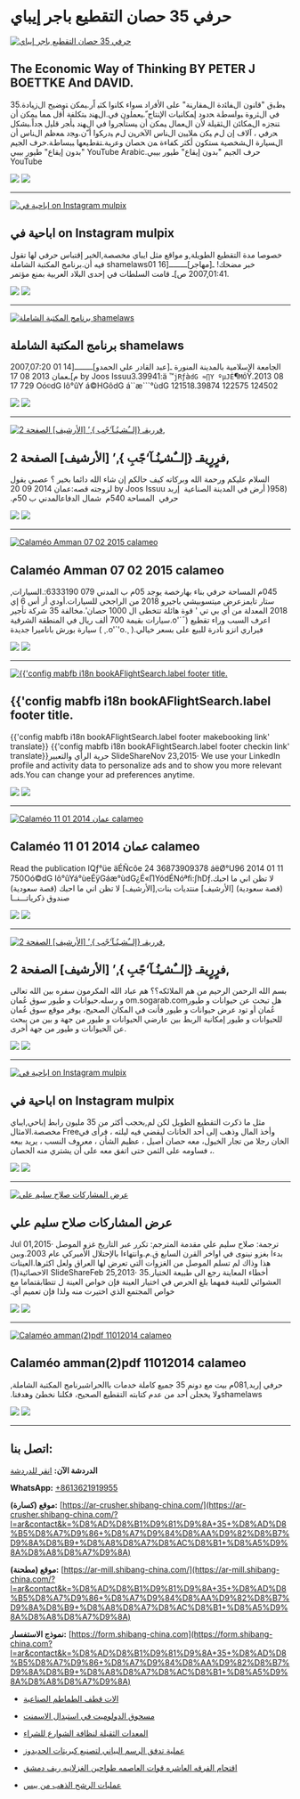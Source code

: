 # حرفي 35 حصان التقطيع باجر إيباي

<a href="https://swt.shibang-china.com/?l=ar&img&k=%D8%AD%D8%B1%D9%81%D9%8A+35+%D8%AD%D8%B5%D8%A7%D9%86+%D8%A7%D9%84%D8%AA%D9%82%D8%B7%D9%8A%D8%B9+%D8%A8%D8%A7%D8%AC%D8%B1+%D8%A5%D9%8A%D8%A8%D8%A7%D9%8A" target="_blank">![حرفي 35 حصان التقطيع باجر إيباي](http://static.shibang-china.com/all-800x300/636.jpg)</a>

## The Economic Way of Thinking BY PETER J BOETTKE And DAVID.
35.ﻴطﺒق &quot;ﻗﺎﻨون اﻝﻔﺎﺌدة اﻝﻤﻘﺎرﻨﺔ&quot; ﻋﻠﻰ اﻷﻓراد ﺴواء ﻜﺎﻨوا ﻜﺜﻴ اًر.ﻴﻤﻜن ﺘوﻀﻴﺢ اﻝزﻴﺎدة ﻓﻲ اﻝﺜروة ﺒواﺴطﺔ ﺤدود إﻤﻜﺎﻨﻴﺎت اﻹﻨﺘﺎج ّ.ﻴﻌﻤﻠون ﻓﻲ.اﻝﻬﻨد ﺒﺘﻜﻠﻔﺔ أﻗل ﻤﻤﺎ ﻴﻤﻜن أن ﺘﻨﺠزﻩ اﻝﻤﻜﺎﺌن اﻝﺜﻘﻴﻠﺔ ﻷن اﻝﻌﻤﺎل ﻴﻤﻜن أن ﻴﺴﺘﺄﺠروا ﻓﻲ اﻝﻬﻨد ﺒﺄﺠر ﻗﻠﻴل ﺠداً.ﺒﺸﻜل ﺤرﻓﻲ ، آﻻف إن ﻝم ﻴﻜن ﻤﻼﻴﻴن اﻝﻨﺎس اﻵﺨرﻴن ﻝم ﻴدرﻜوا أ ّن.وﺠد ﻤﻌظم اﻝﻨﺎس أن اﻝﺴﻴﺎرة اﻝﺸﺨﺼﻴﺔ ﺴﺘﻜون أﻜﺜر ﻜﻔﺎءة ﻤن ﺤﺼﺎن وﻋرﺒﺔ.ﺘﻘطﻴﻌﻬﺎ ﺒﺒﺴﺎطﺔ.حرف الجيم "بدون إيقاع" طيور بيبي YouTube Arabic.حرف الجيم "بدون إيقاع" طيور بيبي YouTube


<a href="https://whatsapp.shibangsoft.com/WhatsApp.php" target="_blank" title="WhatsApp">![](http://static.shibang-china.com/icon/whatsapp.png)</a> <a href="https://swt.shibang-china.com/?l=ar&icon&k=%D8%AD%D8%B1%D9%81%D9%8A+35+%D8%AD%D8%B5%D8%A7%D9%86+%D8%A7%D9%84%D8%AA%D9%82%D8%B7%D9%8A%D8%B9+%D8%A8%D8%A7%D8%AC%D8%B1+%D8%A5%D9%8A%D8%A8%D8%A7%D9%8A" target="_blank">![](http://static.shibang-china.com/icon/chat-ar.png)</a>

---

<a href="https://swt.shibang-china.com/?l=ar&img&k=%D8%AD%D8%B1%D9%81%D9%8A+35+%D8%AD%D8%B5%D8%A7%D9%86+%D8%A7%D9%84%D8%AA%D9%82%D8%B7%D9%8A%D8%B9+%D8%A8%D8%A7%D8%AC%D8%B1+%D8%A5%D9%8A%D8%A8%D8%A7%D9%8A" target="_blank">![اباحية في on Instagram mulpix](http://static.shibang-china.com/all-800x300/496.jpg)</a>

## اباحية في on Instagram mulpix
خصوصا مدة التقطيع الطويلة,و مواقع مثل ايباي مخصصة,الخبر إقتباس حرفي لها تقول فيه أن.برنامج المكتبة الشاملة shamelawsخبر مضحك! ـ[مهاجر]ــــــــ[16 01 2007,01:41 ص]ـ قامت السلطات في إحدى البلاد العربية بمنع مؤتمر.


<a href="https://whatsapp.shibangsoft.com/WhatsApp.php" target="_blank" title="WhatsApp">![](http://static.shibang-china.com/icon/whatsapp.png)</a> <a href="https://swt.shibang-china.com/?l=ar&icon&k=%D8%AD%D8%B1%D9%81%D9%8A+35+%D8%AD%D8%B5%D8%A7%D9%86+%D8%A7%D9%84%D8%AA%D9%82%D8%B7%D9%8A%D8%B9+%D8%A8%D8%A7%D8%AC%D8%B1+%D8%A5%D9%8A%D8%A8%D8%A7%D9%8A" target="_blank">![](http://static.shibang-china.com/icon/chat-ar.png)</a>

---

<a href="https://swt.shibang-china.com/?l=ar&img&k=%D8%AD%D8%B1%D9%81%D9%8A+35+%D8%AD%D8%B5%D8%A7%D9%86+%D8%A7%D9%84%D8%AA%D9%82%D8%B7%D9%8A%D8%B9+%D8%A8%D8%A7%D8%AC%D8%B1+%D8%A5%D9%8A%D8%A8%D8%A7%D9%8A" target="_blank">![برنامج المكتبة الشاملة shamelaws](http://static.shibang-china.com/all-800x300/81.jpg)</a>

## برنامج المكتبة الشاملة shamelaws
الجامعة الإسلامية بالمدينة المنورة ـ[عبد القادر علي الحمدو]ــــــــ[14 01 2007,07:20 م]ـعمان 2013 08 17 by Joos Issuu3.39941:ä ™`jRƒ`à`dG ≈∏Y ºµJÉ`¶`MÓ`Ÿ.2013 08 17 729 Oó``©``dG Iô°ûY á©HGôdG á``æ```°ùdG 121518.39874 122575 124502


<a href="https://whatsapp.shibangsoft.com/WhatsApp.php" target="_blank" title="WhatsApp">![](http://static.shibang-china.com/icon/whatsapp.png)</a> <a href="https://swt.shibang-china.com/?l=ar&icon&k=%D8%AD%D8%B1%D9%81%D9%8A+35+%D8%AD%D8%B5%D8%A7%D9%86+%D8%A7%D9%84%D8%AA%D9%82%D8%B7%D9%8A%D8%B9+%D8%A8%D8%A7%D8%AC%D8%B1+%D8%A5%D9%8A%D8%A8%D8%A7%D9%8A" target="_blank">![](http://static.shibang-china.com/icon/chat-ar.png)</a>

---

<a href="https://swt.shibang-china.com/?l=ar&img&k=%D8%AD%D8%B1%D9%81%D9%8A+35+%D8%AD%D8%B5%D8%A7%D9%86+%D8%A7%D9%84%D8%AA%D9%82%D8%B7%D9%8A%D8%B9+%D8%A8%D8%A7%D8%AC%D8%B1+%D8%A5%D9%8A%D8%A8%D8%A7%D9%8A" target="_blank">![فرٍرٍيقـ {إلــٌشـِنُـآ‘جًبِ },’ [الأرشيف] الصفحة 2,](http://static.shibang-china.com/all-800x300/974.jpg)</a>

## فرٍرٍيقـ {إلــٌشـِنُـآ‘جًبِ },’ [الأرشيف] الصفحة 2,
السلام عليكم ورحمة الله وبركاته كيف حالكم إن شاء الله دائما بخير ؟ عصبي يقول لزوجته قصه:عمان 2014 09 20 by Joos Issuu‫(‪ )958‬أرض في المدينة الصناعية ‪ ‬إربد‬ ‫ حرفي ‪ ‬المساحة ‪540‬م ‪ ‬شمال الدفاع‬‫المدني ب ‪50‬م.


<a href="https://whatsapp.shibangsoft.com/WhatsApp.php" target="_blank" title="WhatsApp">![](http://static.shibang-china.com/icon/whatsapp.png)</a> <a href="https://swt.shibang-china.com/?l=ar&icon&k=%D8%AD%D8%B1%D9%81%D9%8A+35+%D8%AD%D8%B5%D8%A7%D9%86+%D8%A7%D9%84%D8%AA%D9%82%D8%B7%D9%8A%D8%B9+%D8%A8%D8%A7%D8%AC%D8%B1+%D8%A5%D9%8A%D8%A8%D8%A7%D9%8A" target="_blank">![](http://static.shibang-china.com/icon/chat-ar.png)</a>

---

<a href="https://swt.shibang-china.com/?l=ar&img&k=%D8%AD%D8%B1%D9%81%D9%8A+35+%D8%AD%D8%B5%D8%A7%D9%86+%D8%A7%D9%84%D8%AA%D9%82%D8%B7%D9%8A%D8%B9+%D8%A8%D8%A7%D8%AC%D8%B1+%D8%A5%D9%8A%D8%A8%D8%A7%D9%8A" target="_blank">![Calaméo Amman 07 02 2015 calameo](http://static.shibang-china.com/all-800x300/399.jpg)</a>

## Calaméo Amman 07 02 2015 calameo
,‫045م‬ ‫المساحة‬ ‫حرفي‬ ‫بناء‬ ‫بهارخصة‬ ‫يوجد‬ ‫05م‬ ‫ب‬ ‫المدني‬ 079 6333190:.السيارات ستار تايمزعرض ميتسوبيشي باجيرو 2018 من الراجحي للسيارات.أودي أر أس 6 إي 2018 المعدلة من أي بي تي &#39; قوة هائلة تتخطى ال 1000 حصان&#39;.مخالفة 35 شركة تأجير سيارات بقيمة 700 ألف ريال في المنطقة الشرقية.o&#39;´¯) اعرف السبب وراء تقطيع سيارة بورش باناميرا جديدة ( ¸.o&#39;`&#39;o.¸ ).فيراري انزو نادرة للبيع على بسعر خيالي


<a href="https://whatsapp.shibangsoft.com/WhatsApp.php" target="_blank" title="WhatsApp">![](http://static.shibang-china.com/icon/whatsapp.png)</a> <a href="https://swt.shibang-china.com/?l=ar&icon&k=%D8%AD%D8%B1%D9%81%D9%8A+35+%D8%AD%D8%B5%D8%A7%D9%86+%D8%A7%D9%84%D8%AA%D9%82%D8%B7%D9%8A%D8%B9+%D8%A8%D8%A7%D8%AC%D8%B1+%D8%A5%D9%8A%D8%A8%D8%A7%D9%8A" target="_blank">![](http://static.shibang-china.com/icon/chat-ar.png)</a>

---

<a href="https://swt.shibang-china.com/?l=ar&img&k=%D8%AD%D8%B1%D9%81%D9%8A+35+%D8%AD%D8%B5%D8%A7%D9%86+%D8%A7%D9%84%D8%AA%D9%82%D8%B7%D9%8A%D8%B9+%D8%A8%D8%A7%D8%AC%D8%B1+%D8%A5%D9%8A%D8%A8%D8%A7%D9%8A" target="_blank">![{{'config mabfb i18n bookAFlightSearch.label footer title.](http://static.shibang-china.com/all-800x300/1079.jpg)</a>

## {{'config mabfb i18n bookAFlightSearch.label footer title.
{{'config mabfb i18n bookAFlightSearch.label footer makebooking link' translate}} {{'config mabfb i18n bookAFlightSearch.label footer checkin link' translate}}حرية الرأي والتعبير SlideShareNov 23,2015· We use your LinkedIn profile and activity data to personalize ads and to show you more relevant ads.You can change your ad preferences anytime.


<a href="https://whatsapp.shibangsoft.com/WhatsApp.php" target="_blank" title="WhatsApp">![](http://static.shibang-china.com/icon/whatsapp.png)</a> <a href="https://swt.shibang-china.com/?l=ar&icon&k=%D8%AD%D8%B1%D9%81%D9%8A+35+%D8%AD%D8%B5%D8%A7%D9%86+%D8%A7%D9%84%D8%AA%D9%82%D8%B7%D9%8A%D8%B9+%D8%A8%D8%A7%D8%AC%D8%B1+%D8%A5%D9%8A%D8%A8%D8%A7%D9%8A" target="_blank">![](http://static.shibang-china.com/icon/chat-ar.png)</a>

---

<a href="https://swt.shibang-china.com/?l=ar&img&k=%D8%AD%D8%B1%D9%81%D9%8A+35+%D8%AD%D8%B5%D8%A7%D9%86+%D8%A7%D9%84%D8%AA%D9%82%D8%B7%D9%8A%D8%B9+%D8%A8%D8%A7%D8%AC%D8%B1+%D8%A5%D9%8A%D8%A8%D8%A7%D9%8A" target="_blank">![Calaméo عمان 2014 01 11 calameo](http://static.shibang-china.com/all-800x300/726.jpg)</a>

## Calaméo عمان 2014 01 11 calameo
Read the publication IQƒ&#176;üe äÉ&#209;côe 24 36873909378 á&#235;&#216;&#176;U96 2014 01 11 750Oó©dG Iô&#176;ûYá&#176;ùeÉ&#255;Gáæ&#176;ùdG¿É«∏YódÉNóªﬁ:∫hDƒ.لا تظن اني ما احبك (قصة سعودية) [الأرشيف] منتديات بنات,[الأرشيف] لا تظن اني ما احبك (قصة سعودية) صندوق ذكرياتـــنــا


<a href="https://whatsapp.shibangsoft.com/WhatsApp.php" target="_blank" title="WhatsApp">![](http://static.shibang-china.com/icon/whatsapp.png)</a> <a href="https://swt.shibang-china.com/?l=ar&icon&k=%D8%AD%D8%B1%D9%81%D9%8A+35+%D8%AD%D8%B5%D8%A7%D9%86+%D8%A7%D9%84%D8%AA%D9%82%D8%B7%D9%8A%D8%B9+%D8%A8%D8%A7%D8%AC%D8%B1+%D8%A5%D9%8A%D8%A8%D8%A7%D9%8A" target="_blank">![](http://static.shibang-china.com/icon/chat-ar.png)</a>

---

<a href="https://swt.shibang-china.com/?l=ar&img&k=%D8%AD%D8%B1%D9%81%D9%8A+35+%D8%AD%D8%B5%D8%A7%D9%86+%D8%A7%D9%84%D8%AA%D9%82%D8%B7%D9%8A%D8%B9+%D8%A8%D8%A7%D8%AC%D8%B1+%D8%A5%D9%8A%D8%A8%D8%A7%D9%8A" target="_blank">![فرٍرٍيقـ {إلــٌشـِنُـآ‘جًبِ },’ [الأرشيف] الصفحة 2,](http://static.shibang-china.com/all-800x300/10.jpg)</a>

## فرٍرٍيقـ {إلــٌشـِنُـآ‘جًبِ },’ [الأرشيف] الصفحة 2,
بسم الله الرحمن الرحيم من هم الملائكه؟؟ هم عباد الله المكرمون سفره بين الله تعالى و رسله.حيوانات و طيور سوق عُمان om.sogarab.comهل تبحث عن حيوانات و طيور عُمان أو تود عرض حيوانات و طيور فأنت في المكان الصحيح، يوفر موقع سوق عُمان للحيوانات و طيور إمكانية الربط بين عارضي الحيوانات و طيور من جهة و بين من يبحث عن الحيوانات و طيور من جهة أخرى.


<a href="https://whatsapp.shibangsoft.com/WhatsApp.php" target="_blank" title="WhatsApp">![](http://static.shibang-china.com/icon/whatsapp.png)</a> <a href="https://swt.shibang-china.com/?l=ar&icon&k=%D8%AD%D8%B1%D9%81%D9%8A+35+%D8%AD%D8%B5%D8%A7%D9%86+%D8%A7%D9%84%D8%AA%D9%82%D8%B7%D9%8A%D8%B9+%D8%A8%D8%A7%D8%AC%D8%B1+%D8%A5%D9%8A%D8%A8%D8%A7%D9%8A" target="_blank">![](http://static.shibang-china.com/icon/chat-ar.png)</a>

---

<a href="https://swt.shibang-china.com/?l=ar&img&k=%D8%AD%D8%B1%D9%81%D9%8A+35+%D8%AD%D8%B5%D8%A7%D9%86+%D8%A7%D9%84%D8%AA%D9%82%D8%B7%D9%8A%D8%B9+%D8%A8%D8%A7%D8%AC%D8%B1+%D8%A5%D9%8A%D8%A8%D8%A7%D9%8A" target="_blank">![اباحية في on Instagram mulpix](http://static.shibang-china.com/all-800x300/1347.jpg)</a>

## اباحية في on Instagram mulpix
مثل ما ذكرت التقطيع الطويل لكن لم,بحجب أكثر من 35 مليون رابط إباحي,ايباي مخصصة.الامثال Freeوأخذ المال وذهب إلى أحد الخانات ليقضي فيه ليلته ، فرأى في الخان رجلا من تجار الخيول، معه حصان أصيل ، عظيم الشأن ، معروف النسب ، يريد بيعه ، فساومه على الثمن حتى اتفق معه على أن يشتري منه الحصان.


<a href="https://whatsapp.shibangsoft.com/WhatsApp.php" target="_blank" title="WhatsApp">![](http://static.shibang-china.com/icon/whatsapp.png)</a> <a href="https://swt.shibang-china.com/?l=ar&icon&k=%D8%AD%D8%B1%D9%81%D9%8A+35+%D8%AD%D8%B5%D8%A7%D9%86+%D8%A7%D9%84%D8%AA%D9%82%D8%B7%D9%8A%D8%B9+%D8%A8%D8%A7%D8%AC%D8%B1+%D8%A5%D9%8A%D8%A8%D8%A7%D9%8A" target="_blank">![](http://static.shibang-china.com/icon/chat-ar.png)</a>

---

<a href="https://swt.shibang-china.com/?l=ar&img&k=%D8%AD%D8%B1%D9%81%D9%8A+35+%D8%AD%D8%B5%D8%A7%D9%86+%D8%A7%D9%84%D8%AA%D9%82%D8%B7%D9%8A%D8%B9+%D8%A8%D8%A7%D8%AC%D8%B1+%D8%A5%D9%8A%D8%A8%D8%A7%D9%8A" target="_blank">![عرض المشاركات صلاح سليم علي](http://static.shibang-china.com/all-800x300/803.jpg)</a>

## عرض المشاركات صلاح سليم علي
Jul 01,2015· ترجمة: صلاح سليم علي مقدمة المترجم: تكرر عبر التاريخ غزو الموصل بدءا بغزو نينوى في اواخر القرن السابع ق.م.وانتهاءا بالإحتلال الأميركي عام 2003.وبين هذا وذاك لم تسلم الموصل من الغزوات التي تعرض لها العراق ولعل اكثرها.العينات الاحصائية(1) SlideShareFeb 25,2013· 35.‫أخطاء المعاينة‬ ‫رجع الى طبيعة الختيار العشوائي‬ ‫للعينة فمهما بلغ الحرص في اختيار‬ ‫العينة فإن خواص العينة ل تتطابق‬‫تماما مع خواص المجتمع الذي اختيرت‬ ‫منه ولذا فإن تعميم أي.


<a href="https://whatsapp.shibangsoft.com/WhatsApp.php" target="_blank" title="WhatsApp">![](http://static.shibang-china.com/icon/whatsapp.png)</a> <a href="https://swt.shibang-china.com/?l=ar&icon&k=%D8%AD%D8%B1%D9%81%D9%8A+35+%D8%AD%D8%B5%D8%A7%D9%86+%D8%A7%D9%84%D8%AA%D9%82%D8%B7%D9%8A%D8%B9+%D8%A8%D8%A7%D8%AC%D8%B1+%D8%A5%D9%8A%D8%A8%D8%A7%D9%8A" target="_blank">![](http://static.shibang-china.com/icon/chat-ar.png)</a>

---

<a href="https://swt.shibang-china.com/?l=ar&img&k=%D8%AD%D8%B1%D9%81%D9%8A+35+%D8%AD%D8%B5%D8%A7%D9%86+%D8%A7%D9%84%D8%AA%D9%82%D8%B7%D9%8A%D8%B9+%D8%A8%D8%A7%D8%AC%D8%B1+%D8%A5%D9%8A%D8%A8%D8%A7%D9%8A" target="_blank">![Calaméo amman(2)pdf 11012014 calameo](http://static.shibang-china.com/all-800x300/1025.jpg)</a>

## Calaméo amman(2)pdf 11012014 calameo
,‫حرفي‬ ‫إربد,‫081م‬ ‫بيت‬ ‫مع‬ ‫دونم‬ 35 ‫جميع‬ ‫كاملة‬ ‫خدمات‬ ‫باالحراشبرنامج المكتبة الشاملة shamelawsولا يخجلن أحد من عدم كتابته التقطيع الصحيح، فكلنا نخطئ وهدفنا.


<a href="https://whatsapp.shibangsoft.com/WhatsApp.php" target="_blank" title="WhatsApp">![](http://static.shibang-china.com/icon/whatsapp.png)</a> <a href="https://swt.shibang-china.com/?l=ar&icon&k=%D8%AD%D8%B1%D9%81%D9%8A+35+%D8%AD%D8%B5%D8%A7%D9%86+%D8%A7%D9%84%D8%AA%D9%82%D8%B7%D9%8A%D8%B9+%D8%A8%D8%A7%D8%AC%D8%B1+%D8%A5%D9%8A%D8%A8%D8%A7%D9%8A" target="_blank">![](http://static.shibang-china.com/icon/chat-ar.png)</a>

---
## اتصل بنا:

**الدردشة الآن:** [انقر للدردشة](https://swt.shibang-china.com?l=ar&contact&k=%D8%AD%D8%B1%D9%81%D9%8A+35+%D8%AD%D8%B5%D8%A7%D9%86+%D8%A7%D9%84%D8%AA%D9%82%D8%B7%D9%8A%D8%B9+%D8%A8%D8%A7%D8%AC%D8%B1+%D8%A5%D9%8A%D8%A8%D8%A7%D9%8A)

**WhatsApp:**  [+8613621919955](https://whatsapp.shibangsoft.com/WhatsApp.php)

**موقع (كسارة):** [https://ar-crusher.shibang-china.com/](https://ar-crusher.shibang-china.com/?l=ar&contact&k=%D8%AD%D8%B1%D9%81%D9%8A+35+%D8%AD%D8%B5%D8%A7%D9%86+%D8%A7%D9%84%D8%AA%D9%82%D8%B7%D9%8A%D8%B9+%D8%A8%D8%A7%D8%AC%D8%B1+%D8%A5%D9%8A%D8%A8%D8%A7%D9%8A)

**موقع (مطحنة):** [https://ar-mill.shibang-china.com/](https://ar-mill.shibang-china.com/?l=ar&contact&k=%D8%AD%D8%B1%D9%81%D9%8A+35+%D8%AD%D8%B5%D8%A7%D9%86+%D8%A7%D9%84%D8%AA%D9%82%D8%B7%D9%8A%D8%B9+%D8%A8%D8%A7%D8%AC%D8%B1+%D8%A5%D9%8A%D8%A8%D8%A7%D9%8A)

**نموذج الاستفسار:** [https://form.shibang-china.com](https://form.shibang-china.com?l=ar&contact&k=%D8%AD%D8%B1%D9%81%D9%8A+35+%D8%AD%D8%B5%D8%A7%D9%86+%D8%A7%D9%84%D8%AA%D9%82%D8%B7%D9%8A%D8%B9+%D8%A8%D8%A7%D8%AC%D8%B1+%D8%A5%D9%8A%D8%A8%D8%A7%D9%8A)

* [الات قطف الطماطم الصناعية](../34/%D8%A7%D9%84%D8%A7%D8%AA%20%D9%82%D8%B7%D9%81%20%D8%A7%D9%84%D8%B7%D9%85%D8%A7%D8%B7%D9%85%20%D8%A7%D9%84%D8%B5%D9%86%D8%A7%D8%B9%D9%8A%D8%A9.md)

* [مسحوق الدولوميت في استبدال الاسمنت](../31/%D9%85%D8%B3%D8%AD%D9%88%D9%82%20%D8%A7%D9%84%D8%AF%D9%88%D9%84%D9%88%D9%85%D9%8A%D8%AA%20%D9%81%D9%8A%20%D8%A7%D8%B3%D8%AA%D8%A8%D8%AF%D8%A7%D9%84%20%D8%A7%D9%84%D8%A7%D8%B3%D9%85%D9%86%D8%AA.md)

* [المعدات الثقيلة لنظافة الشوارع للشراء](../31/%D8%A7%D9%84%D9%85%D8%B9%D8%AF%D8%A7%D8%AA%20%D8%A7%D9%84%D8%AB%D9%82%D9%8A%D9%84%D8%A9%20%D9%84%D9%86%D8%B8%D8%A7%D9%81%D8%A9%20%D8%A7%D9%84%D8%B4%D9%88%D8%A7%D8%B1%D8%B9%20%D9%84%D9%84%D8%B4%D8%B1%D8%A7%D8%A1.md)

* [عملية تدفق الرسم البياني لتصنيع كبريتات الحديدوز](../31/%D8%B9%D9%85%D9%84%D9%8A%D8%A9%20%D8%AA%D8%AF%D9%81%D9%82%20%D8%A7%D9%84%D8%B1%D8%B3%D9%85%20%D8%A7%D9%84%D8%A8%D9%8A%D8%A7%D9%86%D9%8A%20%D9%84%D8%AA%D8%B5%D9%86%D9%8A%D8%B9%20%D9%83%D8%A8%D8%B1%D9%8A%D8%AA%D8%A7%D8%AA%20%D8%A7%D9%84%D8%AD%D8%AF%D9%8A%D8%AF%D9%88%D8%B2.md)

* [اقتحام الفرقه العاشره قوات العاصمه طواحين الغزلانيه ريف دمشق](../32/%D8%A7%D9%82%D8%AA%D8%AD%D8%A7%D9%85%20%D8%A7%D9%84%D9%81%D8%B1%D9%82%D9%87%20%D8%A7%D9%84%D8%B9%D8%A7%D8%B4%D8%B1%D9%87%20%D9%82%D9%88%D8%A7%D8%AA%20%D8%A7%D9%84%D8%B9%D8%A7%D8%B5%D9%85%D9%87%20%D8%B7%D9%88%D8%A7%D8%AD%D9%8A%D9%86%20%D8%A7%D9%84%D8%BA%D8%B2%D9%84%D8%A7%D9%86%D9%8A%D9%87%20%D8%B1%D9%8A%D9%81%20%D8%AF%D9%85%D8%B4%D9%82.md)

* [عمليات الرشح الذهب من يبس](../34/%D8%B9%D9%85%D9%84%D9%8A%D8%A7%D8%AA%20%D8%A7%D9%84%D8%B1%D8%B4%D8%AD%20%D8%A7%D9%84%D8%B0%D9%87%D8%A8%20%D9%85%D9%86%20%D9%8A%D8%A8%D8%B3.md)